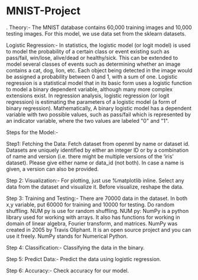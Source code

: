 # MNIST-Project
. Theory:-
 The MNIST database contains 60,000 training images and 10,000 testing images.
For this model, we use data set from the sklearn datasets. 

Logistic Regression:-
In statistics, the logistic model (or logit model) is used to model the probability of a certain class or event existing such as pass/fail, win/lose, alive/dead or healthy/sick. 
This can be extended to model several classes of events such as determining whether an image contains a cat, dog, lion, etc.
 Each object being detected in the image would be assigned a probability between 0 and 1, with a sum of one.
Logistic regression is a statistical model that in its basic form uses a logistic function to model a binary dependent variable, although many more complex extensions exist.
 In regression analysis, logistic regression (or logit regression) is estimating the parameters of a logistic model (a form of binary regression). Mathematically,
A binary logistic model has a dependent variable with two possible values, such as pass/fail which is represented by an indicator variable, where the two values are labeled "0" and "1". 


Steps for the Model:-

Step1: Fetching the Data:
Fetch dataset from openml by name or dataset id.
Datasets are uniquely identified by either an integer ID or by a combination of name and version (i.e. there might be multiple versions of the ‘iris’ dataset).
Please give either name or data_id (not both). In case a name is given, a version can also be provided.

Step 2: Visualization:-
For plotting, just use %matplotlib inline. 
Select any data from the dataset and visualize it. 
Before visualize, reshape the data.

Step 3: Training and Testing:-
There are 70000 data in the dataset.
In both x,y variable, put 60000 for training and 10000 for testing.
Do random shuffling. NUM py is use for random shuffling.
NUM py:
NumPy is a python library used for working with arrays.
It also has functions for working in domain of linear algebra, Fourier transform, and matrices.
NumPy was created in 2005 by Travis Oliphant. It is an open source project and you can use it freely.
NumPy stands for Numerical Python.

Step 4: Classification:-
Classifying the data in the binary.

Step 5: Predict Data:-
Predict the data using logistic regression.

Step 6: Accuracy:-
Check accuracy for our model.

